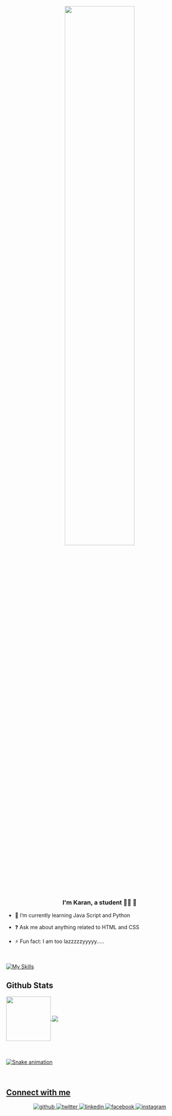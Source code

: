 <div align="center">
<img src="https://rishavanand.github.io/static/images/greetings.gif" align="center" style="width: 61%" />
</div>  
  

### <div align="center">I'm Karan, a student 👨‍💻  🚀</div>  
  

- 🌱 I’m currently learning Java Script and Python  
  

- ❓ Ask me about anything related to HTML and CSS  
  

- ⚡ Fun fact: I am too lazzzzzyyyyy.....
  

<br/>  


[![My Skills](https://skills.thijs.gg/icons?i=c,dart,javascript,python,java,bootstrap,html,css,git&theme=dark)](https://skills.thijs.gg)
## Github Stats  
 <div>
  <a href="https://github.com/maitriatma">
   <img align="center" height="120" src="https://github-readme-stats.vercel.app/api/top-langs/?username=maitriatma&layout=compact&langs_count=16&theme=dracula"/>
  <img align="center" src="https://github-readme-stats.vercel.app/api?username=maitriatma&show_icons=true&theme=dracula&include_all_commits=true&count_private=true&hide=issues"/>
</div>
 
  
</br>
<div> 
</br>
 
  ![Snake animation](https://github.com/eagrundy/eagrundy/blob/output/github-contribution-grid-snake.svg)
 
</div>
<br/> 

## Connect with me  
<div align="center">
<a href="https://github.com/maitriatma" target="_blank">
<img src=https://img.shields.io/badge/github-%2324292e.svg?&style=for-the-badge&logo=github&logoColor=white alt=github style="margin-bottom: 5px;" />
</a>
<a href="https://twitter.com/mekaransunar" target="_blank">
<img src=https://img.shields.io/badge/twitter-%2300acee.svg?&style=for-the-badge&logo=twitter&logoColor=white alt=twitter style="margin-bottom: 5px;" />
</a>
<a href="https://linkedin.com/in/mekaransunar" target="_blank">
<img src=https://img.shields.io/badge/linkedin-%231E77B5.svg?&style=for-the-badge&logo=linkedin&logoColor=white alt=linkedin style="margin-bottom: 5px;" />
</a>
<a href="https://www.facebook.com/mekaransunar" target="_blank">
<img src=https://img.shields.io/badge/facebook-%232E87FB.svg?&style=for-the-badge&logo=facebook&logoColor=white alt=facebook style="margin-bottom: 5px;" />
</a>
<a href="https://instagram.com/mekaransunar" target="_blank">
<img src=https://img.shields.io/badge/instagram-%23000000.svg?&style=for-the-badge&logo=instagram&logoColor=white alt=instagram style="margin-bottom: 5px;" />
</a>  
</div>  
  

<br/>  


